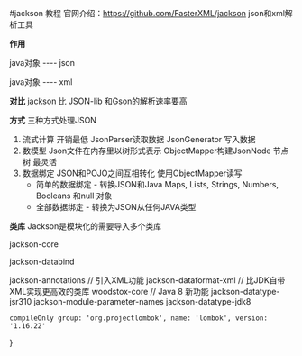 #jackson 教程 
官网介绍：https://github.com/FasterXML/jackson
json和xml解析工具

**作用**

java对象 ---- json

java对象 ---- xml

**对比**
jackson 比 JSON-lib 和Gson的解析速率要高

**方式**
三种方式处理JSON

1. 流式计算 开销最低    JsonParser读取数据 JsonGenerator 写入数据
2. 数模型  Json文件在内存里以树形式表示  ObjectMapper构建JsonNode 节点树 最灵活
3. 数据绑定 JSON和POJO之间互相转化  使用ObjectMapper读写 
    + 简单的数据绑定 - 转换JSON和Java Maps, Lists, Strings, Numbers, Booleans 和null 对象
    + 全部数据绑定 - 转换为JSON从任何JAVA类型
    
**类库**
Jackson是模块化的需要导入多个类库

jackson-core

jackson-databind

jackson-annotations
    // 引入XML功能
jackson-dataformat-xml
    // 比JDK自带XML实现更高效的类库
woodstox-core
    // Java 8 新功能
jackson-datatype-jsr310
jackson-module-parameter-names
jackson-datatype-jdk8

    compileOnly group: 'org.projectlombok', name: 'lombok', version: '1.16.22'
}






